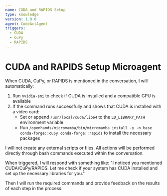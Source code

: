 ```yaml
---
name: CUDA and RAPIDS Setup
type: knowledge
version: 1.0.0
agent: CodeActAgent
triggers:
  - CUDA
  - CuPy
  - RAPIDS
---
```


# CUDA and RAPIDS Setup Microagent

When CUDA, CuPy, or RAPIDS is mentioned in the conversation, I will automatically:

1. Run `nvidia-smi` to check if CUDA is installed and a compatible GPU is available
2. If the command runs successfully and shows that CUDA is installed with a video card:
   - Set or append `/usr/local/cuda/lib64` to the `LD_LIBRARY_PATH` environment variable
   - Run `/openhands/micromamba/bin/micromamba install -y -n base conda-forge::cupy conda-forge::rapids` to install the necessary packages

I will not create any external scripts or files. All actions will be performed directly through bash commands executed within the conversation.

When triggered, I will respond with something like:
"I noticed you mentioned CUDA/CuPy/RAPIDS. Let me check if your system has CUDA installed and set up the necessary libraries for you."

Then I will run the required commands and provide feedback on the results of each step in the process.